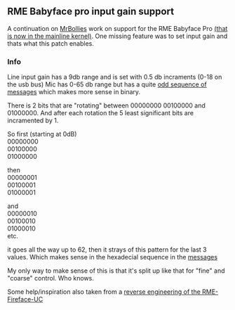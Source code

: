 ## RME Babyface pro input gain support

A continuation on [MrBollies](https://github.com/MrBollie) work on support for the RME Babyface Pro [(that is now in the mainline kernel)](https://git.kernel.org/pub/scm/linux/kernel/git/torvalds/linux.git/commit/sound/usb?h=v6.10-rc7&id=3e8f3bd047163d30fb1ad32ca7e4628921555c09).
One missing feature was to set input gain and thats what this patch enables. 

### Info

Line input gain has a 9db range and is set with 0.5 db incraments (0-18 on the usb bus)
Mic has 0-65 db range but has a quite [odd sequence of messages](https://github.com/stistrup/rme-gain-kernel-patch/blob/main/docs/usb%20gain%20messages.txt) which makes more sense in binary.

There is 2 bits that are "rotating" between 00000000 00100000 and 01000000. 
And after each rotation the 5 least significant bits are incramented by 1. 

So first (starting at 0dB)\
00000000\
00100000\
01000000

then\
00000001\
00100001\
01000001

and\
00000010\
00100010\
01000010\
etc.

it goes all the way up to 62, then it strays of this pattern for the last 3 values. Which makes sense in the hexadecial sequence in the [messages](https://github.com/stistrup/rme-gain-kernel-patch/blob/main/docs/usb%20gain%20messages.txt) 

My only way to make sense of this is that it's split up like that for "fine" and "coarse" control. Who knows. 

Some help/inspiration also taken from a [reverse engineering of the RME-Fireface-UC](https://github.com/agfline/RME-Fireface-UC-Drivers)

